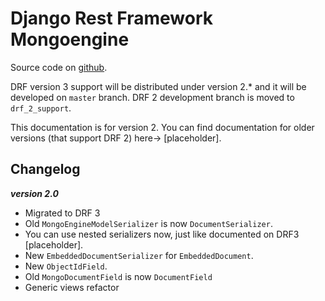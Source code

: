# Django Rest Framework Mongoengine

Source code on [github](http://github.com/umutbozkurt/django-rest-framework-mongoengine).

DRF version 3 support will be distributed under version 2.* and it will be developed on `master` branch. DRF 2 development branch is moved to `drf_2_support`.

This documentation is for version 2. You can find documentation for older versions (that support DRF 2) here-> [placeholder].

## Changelog
***version 2.0***

* Migrated to DRF 3
* Old `MongoEngineModelSerializer` is now `DocumentSerializer`.
* You can use nested serializers now, just like documented on DRF3 [placeholder].
* New `EmbeddedDocumentSerializer` for `EmbeddedDocument`.
* New `ObjectIdField`.
* Old `MongoDocumentField` is now `DocumentField`
* Generic views refactor

